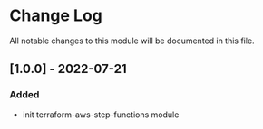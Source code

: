 # Change Log

All notable changes to this module will be documented in this file.

## [1.0.0] - 2022-07-21

### Added

- init terraform-aws-step-functions module
